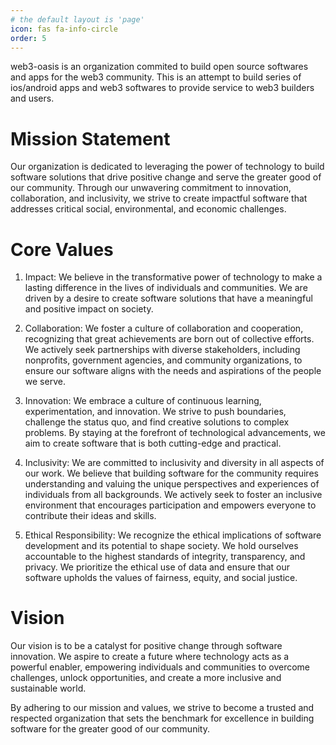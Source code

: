 ```yaml
---
# the default layout is 'page'
icon: fas fa-info-circle
order: 5
---
```


web3-oasis is an organization commited to build open source softwares and apps for the web3 community. This is an attempt to build series of ios/android apps and web3 softwares to provide service to web3 builders and users. 

# Mission Statement

Our organization is dedicated to leveraging the power of technology to build software solutions that drive positive change and serve the greater good of our community. Through our unwavering commitment to innovation, collaboration, and inclusivity, we strive to create impactful software that addresses critical social, environmental, and economic challenges.

# Core Values

1. Impact: We believe in the transformative power of technology to make a lasting difference in the lives of individuals and communities. We are driven by a desire to create software solutions that have a meaningful and positive impact on society.

2. Collaboration: We foster a culture of collaboration and cooperation, recognizing that great achievements are born out of collective efforts. We actively seek partnerships with diverse stakeholders, including nonprofits, government agencies, and community organizations, to ensure our software aligns with the needs and aspirations of the people we serve.

3. Innovation: We embrace a culture of continuous learning, experimentation, and innovation. We strive to push boundaries, challenge the status quo, and find creative solutions to complex problems. By staying at the forefront of technological advancements, we aim to create software that is both cutting-edge and practical.

4. Inclusivity: We are committed to inclusivity and diversity in all aspects of our work. We believe that building software for the community requires understanding and valuing the unique perspectives and experiences of individuals from all backgrounds. We actively seek to foster an inclusive environment that encourages participation and empowers everyone to contribute their ideas and skills.

5. Ethical Responsibility: We recognize the ethical implications of software development and its potential to shape society. We hold ourselves accountable to the highest standards of integrity, transparency, and privacy. We prioritize the ethical use of data and ensure that our software upholds the values of fairness, equity, and social justice.

# Vision
Our vision is to be a catalyst for positive change through software innovation. We aspire to create a future where technology acts as a powerful enabler, empowering individuals and communities to overcome challenges, unlock opportunities, and create a more inclusive and sustainable world.

By adhering to our mission and values, we strive to become a trusted and respected organization that sets the benchmark for excellence in building software for the greater good of our community.
